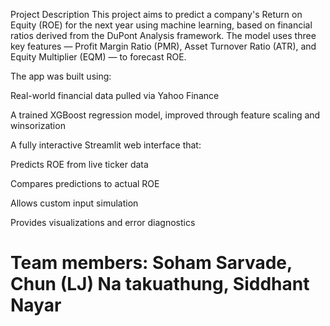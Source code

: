 Project Description
This project aims to predict a company's Return on Equity (ROE) for the next year using machine learning, based on financial ratios derived from the DuPont Analysis framework. The model uses three key features — Profit Margin Ratio (PMR), Asset Turnover Ratio (ATR), and Equity Multiplier (EQM) — to forecast ROE.

The app was built using:

Real-world financial data pulled via Yahoo Finance

A trained XGBoost regression model, improved through feature scaling and winsorization

A fully interactive Streamlit web interface that:

Predicts ROE from live ticker data

Compares predictions to actual ROE

Allows custom input simulation

Provides visualizations and error diagnostics
# Team members: Soham Sarvade, Chun (LJ) Na takuathung, Siddhant Nayar
